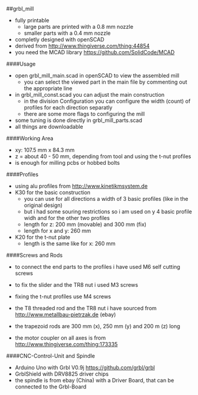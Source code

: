 ##grbl_mill

* fully printable 
  * large parts are printed with a 0.8 mm nozzle
  * smaller parts with a 0.4 mm nozzle
* completly designed with openSCAD
* derived from http://www.thingiverse.com/thing:44854
* you need the MCAD library https://github.com/SolidCode/MCAD

####Usage

* open grbl_mill_main.scad in openSCAD to view the assembled mill
  * you can select the viewed part in the main file by commenting out the appropriate line
* in grbl_mill_const.scad you can adjust the main construction
  * in the division Configuration you can configure the width (count) of profiles for each direction separatly
  * there are some more flags to configuring the mill
* some tuning is done directly in grbl_mill_parts.scad
* all things are downloadable

####Working Area

* xy: 107.5 mm x 84.3 mm
* z = about 40 - 50 mm, depending from tool and using the t-nut profiles
* is enough for milling pcbs or hobbed bolts

####Profiles
* using alu profiles from http://www.kinetikmsystem.de
* K30 for the basic construction
  * you can use for all directions a width of 3 basic profiles (like in the original design)
  * but i had some souring restrictions so i am used on y 4 basic profile widh and for the other two profiles
  * length for z: 200 mm (movable) and 300 mm (fix)
  * length for x and y: 260 mm
* K20 for the t-nut plate
  * length is the same like for x: 260 mm

####Screws and Rods

* to connect the end parts to the profiles i have used M6 self cutting screws
* to fix the slider and the TR8 nut i used M3 screws
* fixing the t-nut profíles use M4 screws

* the T8 threaded rod and the TR8 nut i have sourced from http://www.metallbau-pietrzak.de (ebay)
* the trapezoid rods are 300 mm (x), 250 mm (y) and 200 m (z) long
* the motor coupler on all axes is from http://www.thingiverse.com/thing:173335

####CNC-Control-Unit and Spindle

* Arduino Uno with Grbl V0.9j https://github.com/grbl/grbl
* GrblShield with DRV8825 driver chips
* the spindle is from ebay (China) with a Driver Board, that can be connected to the Grbl-Board
